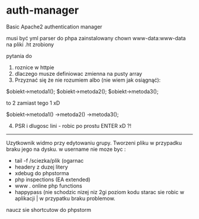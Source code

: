 # auth-manager
Basic Apache2 authentication manager

musi być yml parser do phpa zainstalowany
chown www-data:www-data na pliki .ht zrobiony

pytania do 

1. roznice w httpie
2. dlaczego musze definiowac zmienna na pusty array
3. Przyznać się że nie rozumiem albo (nie wiem jak osiągnąć):

  $obiekt->metoda1();
  $obiekt->metoda2();
  $obiekt->metoda3();
  
  to 2 zamiast tego 1 xD
  
  $obiekt->metoda1()
         ->metoda2()
         ->metoda3();
         
4. PSR i dlugosc lini - robic po prostu ENTER xD ?!

------------------------------------------

Uzytkownik widmo przy edytowaniu grupy.
Tworzeni pliku w przypadku braku jego na dysku.
w username nie moze byc :

- tail -f /sciezka/plik (ogarnac 
- headery z duzej litery
- xdebug do phpstorma 
- php inspections (EA extended)
- www . online php functions
- happypass (nie schodzic nizej niz 2gi poziom kodu starac sie robic w aplikacji | w przypatku braku problemow.

naucz sie shortcutow do phpstorm
